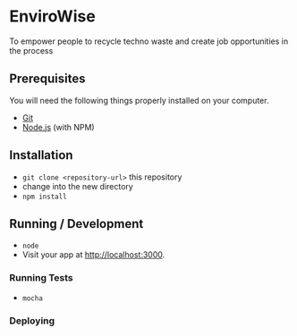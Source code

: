 # EnviroWise
To empower people to recycle techno waste and create job opportunities in the process

## Prerequisites

You will need the following things properly installed on your computer.

* [Git](http://git-scm.com/)
* [Node.js](http://nodejs.org/) (with NPM)


## Installation

* `git clone <repository-url>` this repository
* change into the new directory
* `npm install`


## Running / Development

* `node`
* Visit your app at [http://localhost:3000](http://localhost:3000).



### Running Tests

* `mocha`


### Deploying




